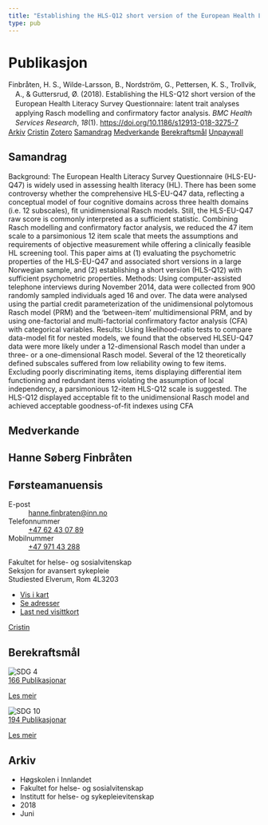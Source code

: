 ```yaml
---
title: "Establishing the HLS-Q12 short version of the European Health Literacy Survey Questionnaire: latent trait analyses applying Rasch modelling and confirmatory factor analysis"
type: pub
---
```

<h1>Publikasjon</h1>
<article id="csl-bib-container-4QS6ZWLT" class="csl-bib-container">
  <div class="csl-bib-body" style="line-height: 1.35; padding-left: 1em; text-indent:-1em;">
  <div class="csl-entry">Finbr&#xE5;ten, H. S., Wilde-Larsson, B., Nordstr&#xF6;m, G., Pettersen, K. S., Trollvik, A., &amp; Guttersrud, &#xD8;. (2018). Establishing the HLS-Q12 short version of the European Health Literacy Survey Questionnaire: latent trait analyses applying Rasch modelling and confirmatory factor analysis. <i>BMC Health Services Research</i>, <i>18</i>(1). <a href="https://doi.org/10.1186/s12913-018-3275-7">https://doi.org/10.1186/s12913-018-3275-7</a></div>
</div>
  <div class="csl-bib-buttons">
    <a href="#taxonomy-article-4QS6ZWLT" class="csl-bib-button">Arkiv</a>
    <a href="https://app.cristin.no/results/show.jsf?id=1594379" alt="Cristin URL" class="csl-bib-button">Cristin</a>
    <a href="http://zotero.org/groups/5022929/items/4QS6ZWLT" alt="Zotero URL" class="csl-bib-button">Zotero</a>
    <a href="#abstract-article-4QS6ZWLT" class="csl-bib-button">Samandrag</a>
    <a href="#contributors-article-4QS6ZWLT" class="csl-bib-button">Medverkande</a>
    <a href="#sdg-article-4QS6ZWLT" class="csl-bib-button">Berekraftsmål</a>
    <a href="https://bmchealthservres.biomedcentral.com/track/pdf/10.1186/s12913-018-3275-7" class="csl-bib-button">Unpaywall</a>
  </div>
  <div id="csl-bib-meta-container-4QS6ZWLT"></div>
</article>
<div id="csl-bib-meta-4QS6ZWLT" class="csl-bib-meta">
  <article id="abstract-article-4QS6ZWLT" class="abstract-article">
    <h1>Samandrag</h1>
    Background: The European Health Literacy Survey Questionnaire (HLS-EU-Q47) is widely used in assessing health 
literacy (HL). There has been some controversy whether the comprehensive HLS-EU-Q47 data, reflecting a 
conceptual model of four cognitive domains across three health domains (i.e. 12 subscales), fit unidimensional 
Rasch models. Still, the HLS-EU-Q47 raw score is commonly interpreted as a sufficient statistic. Combining Rasch 
modelling and confirmatory factor analysis, we reduced the 47 item scale to a parsimonious 12 item scale that 
meets the assumptions and requirements of objective measurement while offering a clinically feasible HL screening 
tool. This paper aims at (1) evaluating the psychometric properties of the HLS-EU-Q47 and associated short versions 
in a large Norwegian sample, and (2) establishing a short version (HLS-Q12) with sufficient psychometric properties. 
Methods: Using computer-assisted telephone interviews during November 2014, data were collected from 900 
randomly sampled individuals aged 16 and over. The data were analysed using the partial credit parameterization 
of the unidimensional polytomous Rasch model (PRM) and the ‘between-item’ multidimensional PRM, and by using 
one-factorial and multi-factorial confirmatory factor analysis (CFA) with categorical variables. 
Results: Using likelihood-ratio tests to compare data-model fit for nested models, we found that the observed HLSEU-Q47 
data were more likely under a 12-dimensional Rasch model than under a three- or a one-dimensional 
Rasch model. Several of the 12 theoretically defined subscales suffered from low reliability owing to few items. 
Excluding poorly discriminating items, items displaying differential item functioning and redundant items violating 
the assumption of local independency, a parsimonious 12-item HLS-Q12 scale is suggested. The HLS-Q12 displayed 
acceptable fit to the unidimensional Rasch model and achieved acceptable goodness-of-fit indexes using CFA
  </article>
  <article id="contributors-article-4QS6ZWLT" class="contributors-article">
    <h1>Medverkande</h1>
    <div class="personas">
<div class="vrtx-hinn-person-card">
<div class="photo">
<i class="lar la-user-circle missing-person"></i>
</div>
<div class="info">
<hgroup><h1>Hanne Søberg Finbråten</h1>
<h2>Førsteamanuensis</h2>
</hgroup><dl>
<dt>E-post</dt>
<dd>
<a href="mailto:hanne.finbraten@inn.no">hanne.finbraten@inn.no</a>
</dd>
<dt>Telefonnummer</dt>
<dd><a href="tel:+4762430789">
+47 62 43 07 89
</a></dd>
<dt>Mobilnummer</dt>
<dd><a href="tel:+4797143288">
+47 971 43 288
</a></dd>
</dl>
<p>
Fakultet for helse- og sosialvitenskap<br>
Seksjon for avansert sykepleie<br>
Studiested Elverum,
Rom 4L3203
</p>
<ul class="vrtx-hinn-links">
<li><a href="https://www.google.com/maps?q=60.88177,11.53669">Vis i kart</a></li>
<li><a href="https://www.inn.no/finn-en-ansatt/hanne-finbraten.html#vrtx-hinn-addresses">Se adresser</a></li>
<li><a href="https://www.inn.no/finn-en-ansatt/hanne-finbraten.html?vrtx=vcf">Last ned visittkort</a></li>
</ul>
</div>
</div>
<a href="https://app.cristin.no/persons/show.jsf?id=328418" alt="Cristin URL" class="personas-cristin">Cristin</a>
</div>
  </article>
  <article id="sdg-article-4QS6ZWLT" class="sdg-article">
    <h1>Berekraftsmål</h1>
    <div class="sdg-container"><div id="sdg4" class="sdg">
<img src="{{< params subfolder >}}images/sdg/sdg04_no.png" class="image" alt="SDG 4">
<div class="sdg-overlay">
<a href="{{< params subfolder >}}no/archive/?sdg=4#archive" class="sdg-publication-count"><span>166</span> Publikasjonar</a>
<p><a href="https://www.fn.no/om-fn/fns-baerekraftsmaal/god-utdanning?lang=nno-NO" class="sdg-read-more">Les meir</a></p>
</div>
</div> <div id="sdg10" class="sdg">
<img src="{{< params subfolder >}}images/sdg/sdg10_no.png" class="image" alt="SDG 10">
<div class="sdg-overlay">
<a href="{{< params subfolder >}}no/archive/?sdg=10#archive" class="sdg-publication-count"><span>194</span> Publikasjonar</a>
<p><a href="https://www.fn.no/om-fn/fns-baerekraftsmaal/mindre-ulikhet?lang=nno-NO" class="sdg-read-more">Les meir</a></p>
</div>
</div></div>
  </article>
  <article id="taxonomy-article-4QS6ZWLT" class="taxonomy-article">
    <h1>Arkiv</h1>
    <ul>
      <li>Høgskolen i Innlandet</li>
      <li>Fakultet for helse- og sosialvitenskap</li>
      <li>Institutt for helse- og sykepleievitenskap</li>
      <li>2018</li>
      <li>Juni</li>
    </ul>
  </article>
</div>
